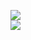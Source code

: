 [![](https://img.shields.io/badge/Made%20With-Github%20Spray-lightgrey.svg?style=for-the-badge&logo=github)](https://github.com/Annihil/github-spray#783)  
[![](https://i.imgur.com/2DrTn0Z.gif)](https://github.com/Annihil/github-spray)